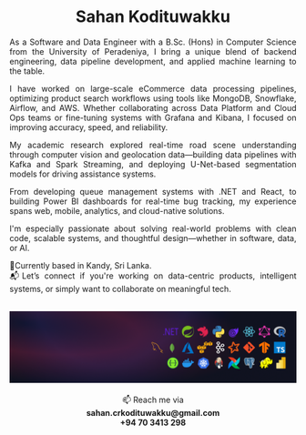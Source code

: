 <h1 align="center">Sahan Kodituwakku</h1>

<div align="justify">
  <p>As a Software and Data Engineer with a B.Sc. (Hons) in Computer Science from the University of Peradeniya, I bring a unique blend of backend engineering, data pipeline development, and applied machine learning to the table.</p>

  <p>I have worked on large-scale eCommerce data processing pipelines, optimizing product search workflows using tools like MongoDB, Snowflake, Airflow, and AWS. Whether collaborating across Data Platform and Cloud Ops teams or fine-tuning systems with Grafana and Kibana, I focused on improving accuracy, speed, and reliability.</p>

  <p>My academic research explored real-time road scene understanding through computer vision and geolocation data—building data pipelines with Kafka and Spark Streaming, and deploying U-Net-based segmentation models for driving assistance systems.</p>

  <p>From developing queue management systems with .NET and React, to building Power BI dashboards for real-time bug tracking, my experience spans web, mobile, analytics, and cloud-native solutions.</p>

  <p>I'm especially passionate about solving real-world problems with clean code, scalable systems, and thoughtful design—whether in software, data, or AI.</p>

  <span>📍Currently based in Kandy, Sri Lanka.</span><br />
  <span>📬Let’s connect if you're working on data-centric products, intelligent systems, or simply want to collaborate on meaningful tech.</span>
<div>

<br />

<div style="width: 100%">
  <img src="assets/images/wallpaper.png" alt="wallpaper">
</div>

<br>

<div align="center">
  <span>📫 Reach me via</span><br />
  <strong>sahan.crkodituwakku@gmail.com</strong><br />
  <strong>+94 70 3413 298</strong>
</div>


<!-- <div style="display: flex; flex-direction: row; align-items: center; gap: 1rem;">
  <img src="assets/icons/nestjs-svgrepo-com.svg" alt="nestjs" width="30" height="30">
  <img src="assets/icons/typescript-icon-svgrepo-com.svg" alt="typescript" width="30" height="30">
  <img src="assets/icons/graphql-svgrepo-com.svg" alt="graphql" width="30" height="30">
  <img src="assets/icons/nextjs-fill-svgrepo-com.svg" alt="nextjs" width="30" height="30">
  <img src="assets/icons/react-svgrepo-com.svg" alt="react" width="30" height="30">
  <img src="assets/icons/apollographql-svgrepo-com.svg" alt="apollo" width="30" height="30">
</div> -->

<!---
kodiidok/kodiidok is a ✨ special ✨ repository because its `README.md` (this file) appears on your GitHub profile.
You can click the Preview link to take a look at your changes.
--->
